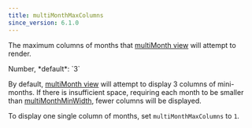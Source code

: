 ```yaml
---
title: multiMonthMaxColumns
since_version: 6.1.0
---
```


The maximum columns of months that [multiMonth view](multimonth-view) will attempt to render.

<div class='spec' markdown='1'>
Number, *default*: `3`
</div>

By default, [multiMonth view](multimonth-view) will attempt to display 3 columns of mini-months. If there is insufficient space, requiring each month to be smaller than [multiMonthMinWidth](multiMonthMinWidth), fewer columns will be displayed.

To display one single column of months, set `multiMonthMaxColumns` to `1`.
